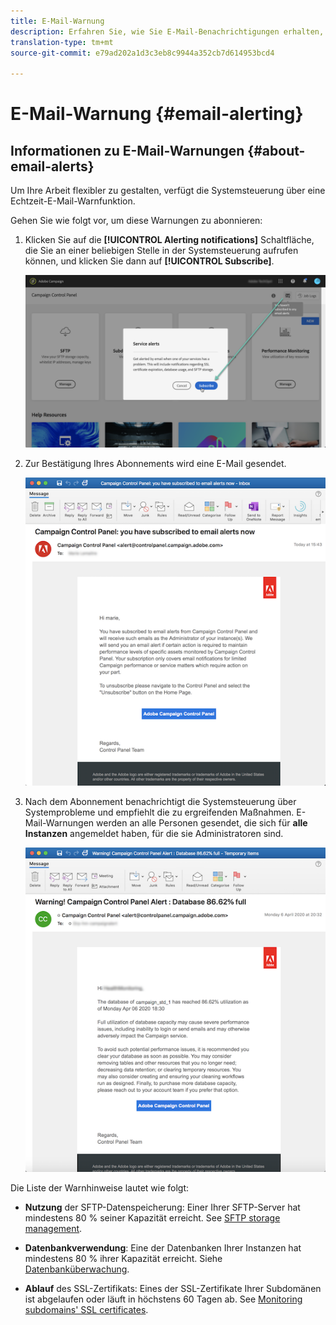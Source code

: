 ```yaml
---
title: E-Mail-Warnung
description: Erfahren Sie, wie Sie E-Mail-Benachrichtigungen erhalten, wenn Probleme mit Ihren Instanzen Ihrer Kampagne auftreten
translation-type: tm+mt
source-git-commit: e79ad202a1d3c3eb8c9944a352cb7d614953bcd4

---
```



# E-Mail-Warnung {#email-alerting}

## Informationen zu E-Mail-Warnungen {#about-email-alerts}

Um Ihre Arbeit flexibler zu gestalten, verfügt die Systemsteuerung über eine Echtzeit-E-Mail-Warnfunktion.

Gehen Sie wie folgt vor, um diese Warnungen zu abonnieren:

1. Klicken Sie auf die **[!UICONTROL Alerting notifications]** Schaltfläche, die Sie an einer beliebigen Stelle in der Systemsteuerung aufrufen können, und klicken Sie dann auf **[!UICONTROL Subscribe]**.

   ![](assets/subscribing.png)

1. Zur Bestätigung Ihres Abonnements wird eine E-Mail gesendet.

   ![](assets/email_subscription.png)

1. Nach dem Abonnement benachrichtigt die Systemsteuerung über Systemprobleme und empfiehlt die zu ergreifenden Maßnahmen. E-Mail-Warnungen werden an alle Personen gesendet, die sich für **alle Instanzen** angemeldet haben, für die sie Administratoren sind.

   ![](assets/alert_sample.png)


Die Liste der Warnhinweise lautet wie folgt:

* **Nutzung** der SFTP-Datenspeicherung: Einer Ihrer SFTP-Server hat mindestens 80 % seiner Kapazität erreicht. See [SFTP storage management](../../sftp/using/sftp-storage-management.md).

* **Datenbankverwendung**: Eine der Datenbanken Ihrer Instanzen hat mindestens 80 % ihrer Kapazität erreicht. Siehe [Datenbanküberwachung](../../performance-monitoring/using/database-monitoring.md).

* **Ablauf** des SSL-Zertifikats: Eines der SSL-Zertifikate Ihrer Subdomänen ist abgelaufen oder läuft in höchstens 60 Tagen ab. See [Monitoring subdomains&#39; SSL certificates](../../subdomains-certificates/using/monitoring-ssl-certificates.md).

